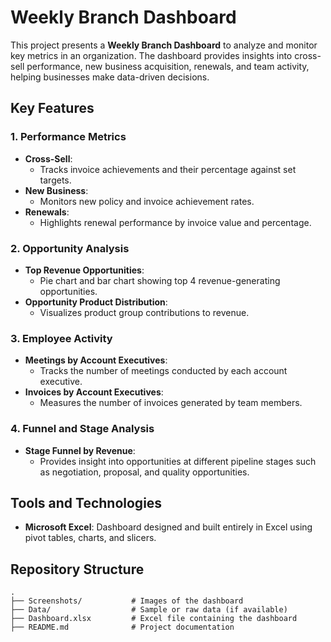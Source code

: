 # Weekly Branch Dashboard  

This project presents a **Weekly Branch Dashboard** to analyze and monitor key metrics in an organization. The dashboard provides insights into cross-sell performance, new business acquisition, renewals, and team activity, helping businesses make data-driven decisions.  

## Key Features  

### 1. Performance Metrics  
- **Cross-Sell**:  
  - Tracks invoice achievements and their percentage against set targets.  
- **New Business**:  
  - Monitors new policy and invoice achievement rates.  
- **Renewals**:  
  - Highlights renewal performance by invoice value and percentage.  

### 2. Opportunity Analysis  
- **Top Revenue Opportunities**:  
  - Pie chart and bar chart showing top 4 revenue-generating opportunities.  
- **Opportunity Product Distribution**:  
  - Visualizes product group contributions to revenue.  

### 3. Employee Activity  
- **Meetings by Account Executives**:  
  - Tracks the number of meetings conducted by each account executive.  
- **Invoices by Account Executives**:  
  - Measures the number of invoices generated by team members.  

### 4. Funnel and Stage Analysis  
- **Stage Funnel by Revenue**:  
  - Provides insight into opportunities at different pipeline stages such as negotiation, proposal, and quality opportunities.  

## Tools and Technologies  
- **Microsoft Excel**: Dashboard designed and built entirely in Excel using pivot tables, charts, and slicers.  

## Repository Structure  
```plaintext
.
├── Screenshots/           # Images of the dashboard
├── Data/                  # Sample or raw data (if available)
├── Dashboard.xlsx         # Excel file containing the dashboard
├── README.md              # Project documentation
